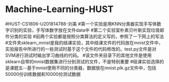 # Machine-Learning-HUST
#HUST-CS1806-U201814788-刘美
#第一个实验是用KNN分类器实现手写体数字识别的实验，手写体数字放在文件data中
#第二个实验室朴素贝叶斯实现垃圾邮件分类的实验
#前两个实验都是按照分类算法的定义写的，参照了一下网上的写法
#文件夹sklearn_mnist是我的结课实验，其中结课文件的代码放在mnist文件中，实验报告中所进行的一些测试时基于这个文件的代码修改的。test.py文件是对SVM进行测试时输出学习曲线的代码。
#该文件夹目录下的其他文件是使用sklearn自带的mnist数据集进行分别测试的文件，不是特别重要
#结课实验选择的是课题五--基于mnist使用不同的分类器，数据放在mnist.plk.gz文件中，包括50000份训练数据和10000份测试数据
